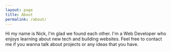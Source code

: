 ```yaml
---
layout: page
title: About
permalink: /about/
---
```



Hi my name is Nick, I'm glad we found each other. I'm a Web Developer who enjoys learning about new tech and building websites. Feel free to contact me if you wanna talk about projects or any ideas that you have.
